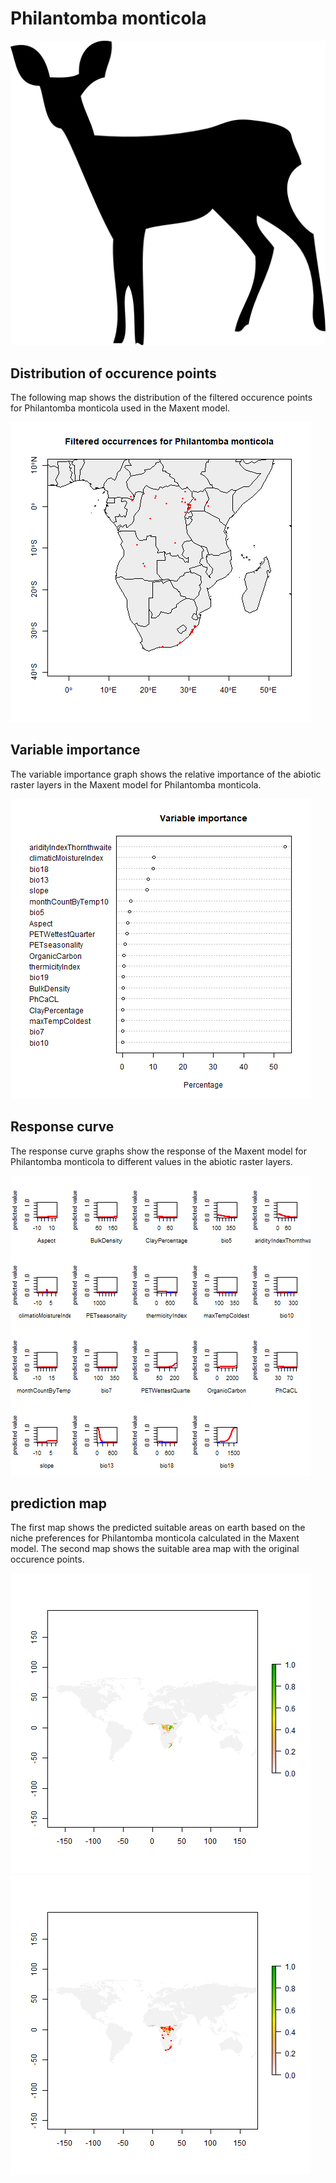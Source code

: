 # Philantomba monticola 

![](image_taxa.png) 

## Distribution of occurence points 
The following map shows the distribution of the filtered occurence points for Philantomba monticola used in the Maxent model. 

![](occurrences.png)
    
## Variable importance 
The variable importance graph shows the relative importance of the abiotic raster layers in the  Maxent model for Philantomba monticola. 

![](valid_maxent_variable_importance.png)
    
## Response curve 
The response curve graphs show the response of the Maxent model for Philantomba monticola to different values in the abiotic raster layers. 

![](valid_maxent_response_curve.png)
    
## prediction map 
The first map shows the predicted suitable areas on earth based on the niche preferences for Philantomba monticola calculated in the Maxent model. The second map shows the suitable area map with the original occurence points.

![](prediction_map.png)
![](prediction_occurence_map.png)
    
